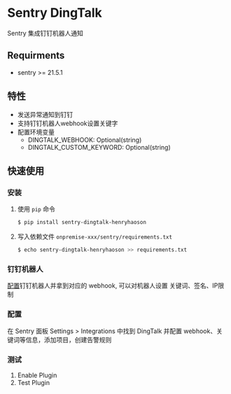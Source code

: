 # Sentry DingTalk

Sentry 集成钉钉机器人通知

## Requirments
- sentry >= 21.5.1

## 特性
- 发送异常通知到钉钉
- 支持钉钉机器人webhook设置关键字
- 配置环境变量
  - DINGTALK_WEBHOOK: Optional(string)
  - DINGTALK_CUSTOM_KEYWORD: Optional(string)
## 快速使用
### 安装
1. 使用 `pip` 命令
    ```bash
    $ pip install sentry-dingtalk-henryhaoson
    ```

2. 写入依赖文件 `onpremise-xxx/sentry/requirements.txt`
    ```bash
    $ echo sentry-dingtalk-henryhaoson >> requirements.txt
    ```

### 钉钉机器人
[配置](https://developers.dingtalk.com/document/app/custom-robot-access)钉钉机器人并拿到对应的 webhook, 可以对机器人设置 关键词、签名、IP限制

### 配置
在 Sentry 面板 Settings > Integrations 中找到 DingTalk 并配置 webhook、关键词等信息，添加项目，创建告警规则

### 测试
1. Enable Plugin
2. Test Plugin
